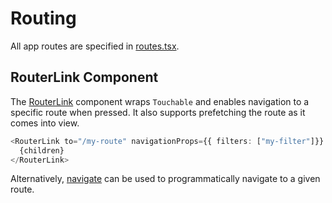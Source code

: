 # Routing

All app routes are specified in [routes.tsx].

## RouterLink Component

The [RouterLink] component wraps `Touchable` and enables navigation to a specific route when pressed. It also supports prefetching the route as it comes into view.

```typescript
<RouterLink to="/my-route" navigationProps={{ filters: ["my-filter"]}} onPress={onPress}>
  {children}
</RouterLink>
```

Alternatively, [navigate] can be used to programmatically navigate to a given route.

[routes.tsx]: /src/app/Navigation/routes.tsx
[RouterLink]: /src/app/system/navigation/RouterLink.tsx
[navigate]: /src/app/system/navigation/navigate.ts
